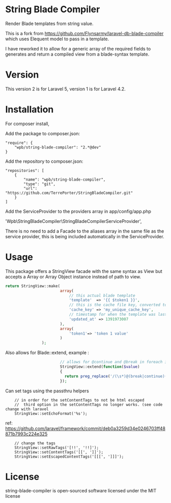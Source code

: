String Blade Compiler
=======================
Render Blade templates from string value.

This is a fork from https://github.com/Flynsarmy/laravel-db-blade-compiler which uses Elequent model to pass in a template.

I have reworked it to allow for a generic array of the required fields to generates and return a compiled view from a blade-syntax template.

Version
=======================
This version 2 is for Laravel 5, version 1 is for Laravel 4.2.


Installation
=======================
For composer install, 

Add the package to composer.json:

    "require": {
        "wpb/string-blade-compiler": "2.*@dev"
    }
    
Add the repository to composer.json:

    "repositories": [
        {            
            "name": "wpb/string-blade-compiler",
            "type": "git",
            "url": "https://github.com/TerrePorter/StringBladeCompiler.git"
        }
    ]



Add the ServiceProvider to the providers array in app/config/app.php

'Wpb\StringBladeCompiler\StringBladeCompilerServiceProvider',

There is no need to add a Facade to the aliases array in the same file as the service provider, this is being included  automatically in the ServiceProvider.

Usage
=======================

This package offers a StringView facade with the same syntax as View but accepts a Array or Array Object instance instead of path to view.

```php
return StringView::make(
                        array(
                            // this actual blade template
                            'template'  => '{{ $token1 }}',
                            // this is the cache file key, converted to md5
                            'cache_key' => 'my_unique_cache_key',
                            // timestamp for when the template was last updated, 0 is always recompile
                            'updated_at' => 1391973007
                        ),
                        array(
                            'token1'=> 'token 1 value'
                        )
                );
```

Also allows for Blade::extend, example :
```php
                        // allows for @continue and @break in foreach in blade templates
                        StringView::extend(function($value)
                        {
                          return preg_replace('/(\s*)@(break|continue)(\s*)/', '$1<?php $2; ?>$3', $value);
                        });
```
Can set tags using the passthru helpers
```
    // in order for the setContentTags to not be html escaped
    //  third option in the setContentTags no longer works. (see code change with laravel
    StringView::setEchoFormat('%s');
```
ref: https://github.com/laravel/framework/commit/deb0a3259d34e0246703ff48871b7993c224e325
    
```    
    // change the tags
    StringView::setRawTags('[!!', '!!]');
    StringView::setContentTags('[[', ']]');
    StringView::setEscapedContentTags('[[[', ']]]');
```

License
=======================

string-blade-compiler is open-sourced software licensed under the MIT license
